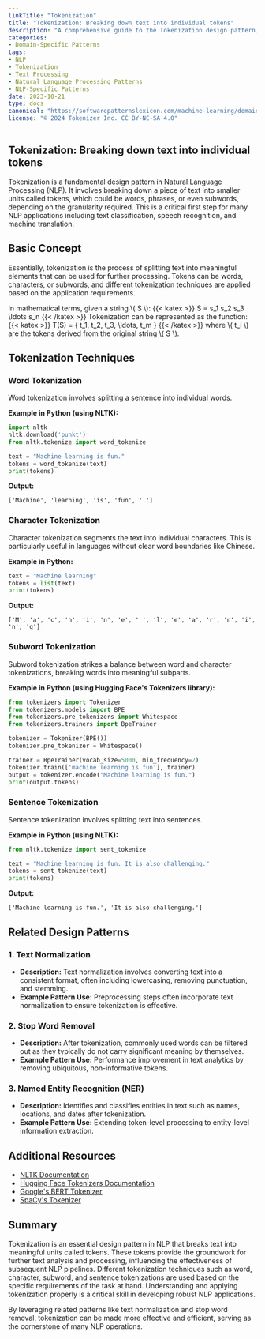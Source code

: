 ```yaml
---
linkTitle: "Tokenization"
title: "Tokenization: Breaking down text into individual tokens"
description: "A comprehensive guide to the Tokenization design pattern, which involves breaking down text into individual tokens. Detailed examples, related design patterns, additional resources, and a final summary are provided."
categories:
- Domain-Specific Patterns
tags:
- NLP
- Tokenization
- Text Processing
- Natural Language Processing Patterns
- NLP-Specific Patterns
date: 2023-10-21
type: docs
canonical: "https://softwarepatternslexicon.com/machine-learning/domain-specific-patterns/nlp-specific-patterns/tokenization"
license: "© 2024 Tokenizer Inc. CC BY-NC-SA 4.0"
---
```


## Tokenization: Breaking down text into individual tokens

Tokenization is a fundamental design pattern in Natural Language Processing (NLP). It involves breaking down a piece of text into smaller units called tokens, which could be words, phrases, or even subwords, depending on the granularity required. This is a critical first step for many NLP applications including text classification, speech recognition, and machine translation.

## Basic Concept

Essentially, tokenization is the process of splitting text into meaningful elements that can be used for further processing. Tokens can be words, characters, or subwords, and different tokenization techniques are applied based on the application requirements.

In mathematical terms, given a string \\( S \\):
{{< katex >}} S = s_1 s_2 s_3 \ldots s_n {{< /katex >}}
Tokenization can be represented as the function:
{{< katex >}} T(S) = \{ t_1, t_2, t_3, \ldots, t_m \} {{< /katex >}}
where \\( t_i \\) are the tokens derived from the original string \\( S \\).

## Tokenization Techniques

### Word Tokenization

Word tokenization involves splitting a sentence into individual words.

**Example in Python (using NLTK):**
```python
import nltk
nltk.download('punkt')
from nltk.tokenize import word_tokenize

text = "Machine learning is fun."
tokens = word_tokenize(text)
print(tokens)
```
**Output:**
```plaintext
['Machine', 'learning', 'is', 'fun', '.']
```

### Character Tokenization

Character tokenization segments the text into individual characters. This is particularly useful in languages without clear word boundaries like Chinese.

**Example in Python:**
```python
text = "Machine learning"
tokens = list(text)
print(tokens)
```
**Output:**
```plaintext
['M', 'a', 'c', 'h', 'i', 'n', 'e', ' ', 'l', 'e', 'a', 'r', 'n', 'i', 'n', 'g']
```

### Subword Tokenization

Subword tokenization strikes a balance between word and character tokenizations, breaking words into meaningful subparts.

**Example in Python (using Hugging Face's Tokenizers library):**
```python
from tokenizers import Tokenizer
from tokenizers.models import BPE
from tokenizers.pre_tokenizers import Whitespace
from tokenizers.trainers import BpeTrainer

tokenizer = Tokenizer(BPE())
tokenizer.pre_tokenizer = Whitespace()

trainer = BpeTrainer(vocab_size=5000, min_frequency=2)
tokenizer.train(['machine learning is fun'], trainer)
output = tokenizer.encode("Machine learning is fun.")
print(output.tokens)
```

### Sentence Tokenization

Sentence tokenization involves splitting text into sentences.

**Example in Python (using NLTK):**
```python
from nltk.tokenize import sent_tokenize

text = "Machine learning is fun. It is also challenging."
tokens = sent_tokenize(text)
print(tokens)
```
**Output:**
```plaintext
['Machine learning is fun.', 'It is also challenging.']
```

## Related Design Patterns

### 1. **Text Normalization**
   - **Description:** Text normalization involves converting text into a consistent format, often including lowercasing, removing punctuation, and stemming.
   - **Example Pattern Use:** Preprocessing steps often incorporate text normalization to ensure tokenization is effective.

### 2. **Stop Word Removal**
   - **Description:** After tokenization, commonly used words can be filtered out as they typically do not carry significant meaning by themselves.
   - **Example Pattern Use:** Performance improvement in text analytics by removing ubiquitous, non-informative tokens.

### 3. **Named Entity Recognition (NER)**
   - **Description:** Identifies and classifies entities in text such as names, locations, and dates after tokenization.
   - **Example Pattern Use:** Extending token-level processing to entity-level information extraction.

## Additional Resources

- [NLTK Documentation](https://www.nltk.org/)
- [Hugging Face Tokenizers Documentation](https://github.com/huggingface/tokenizers)
- [Google's BERT Tokenizer](https://github.com/google-research/bert)
- [SpaCy's Tokenizer](https://spacy.io/usage/linguistic-features#section-tokenization)

## Summary

Tokenization is an essential design pattern in NLP that breaks text into meaningful units called tokens. These tokens provide the groundwork for further text analysis and processing, influencing the effectiveness of subsequent NLP pipelines. Different tokenization techniques such as word, character, subword, and sentence tokenizations are used based on the specific requirements of the task at hand. Understanding and applying tokenization properly is a critical skill in developing robust NLP applications.

By leveraging related patterns like text normalization and stop word removal, tokenization can be made more effective and efficient, serving as the cornerstone of many NLP operations.
